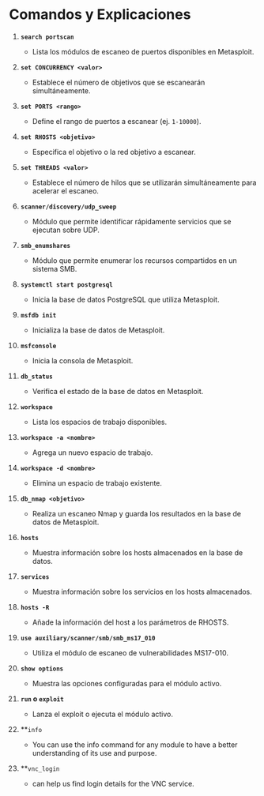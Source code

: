 
# Comandos y Explicaciones

1. **`search portscan`**
   - Lista los módulos de escaneo de puertos disponibles en Metasploit.

2. **`set CONCURRENCY <valor>`**
   - Establece el número de objetivos que se escanearán simultáneamente.

3. **`set PORTS <rango>`**
   - Define el rango de puertos a escanear (ej. `1-10000`).

4. **`set RHOSTS <objetivo>`**
   - Especifica el objetivo o la red objetivo a escanear.

5. **`set THREADS <valor>`**
   - Establece el número de hilos que se utilizarán simultáneamente para acelerar el escaneo.

6. **`scanner/discovery/udp_sweep`**
   - Módulo que permite identificar rápidamente servicios que se ejecutan sobre UDP.

7. **`smb_enumshares`**
   - Módulo que permite enumerar los recursos compartidos en un sistema SMB.

8. **`systemctl start postgresql`**
   - Inicia la base de datos PostgreSQL que utiliza Metasploit.

9. **`msfdb init`**
   - Inicializa la base de datos de Metasploit.

10. **`msfconsole`**
    - Inicia la consola de Metasploit.

11. **`db_status`**
    - Verifica el estado de la base de datos en Metasploit.

12. **`workspace`**
    - Lista los espacios de trabajo disponibles.

13. **`workspace -a <nombre>`**
    - Agrega un nuevo espacio de trabajo.

14. **`workspace -d <nombre>`**
    - Elimina un espacio de trabajo existente.

15. **`db_nmap <objetivo>`**
    - Realiza un escaneo Nmap y guarda los resultados en la base de datos de Metasploit.

16. **`hosts`**
    - Muestra información sobre los hosts almacenados en la base de datos.

17. **`services`**
    - Muestra información sobre los servicios en los hosts almacenados.

18. **`hosts -R`**
    - Añade la información del host a los parámetros de RHOSTS.

19. **`use auxiliary/scanner/smb/smb_ms17_010`**
    - Utiliza el módulo de escaneo de vulnerabilidades MS17-010.

20. **`show options`**
    - Muestra las opciones configuradas para el módulo activo.

21. **`run` o `exploit`**
    - Lanza el exploit o ejecuta el módulo activo.
   
22. **`info`
    - You can use the info command for any module to have a better understanding of its use and purpose.

22. **`vnc_login `
    - can help us find login details for the VNC service.
